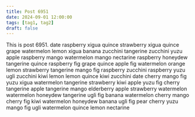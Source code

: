 ```yaml
---
title: Post 6951
date: 2024-09-01 12:00:00
tags: [tag1, tag2]
draft: false
---
```

This is post 6951.
date
raspberry
xigua
quince
strawberry
xigua
quince
grape
watermelon
lemon
xigua
banana
zucchini
tangerine
zucchini
yuzu
apple
raspberry
mango
watermelon
mango
nectarine
raspberry
honeydew
tangerine
quince
raspberry
fig
grape
quince
apple
fig
watermelon
orange
lemon
strawberry
tangerine
mango
fig
raspberry
zucchini
raspberry
yuzu
ugli
zucchini
kiwi
lemon
lemon
quince
kiwi
zucchini
date
cherry
mango
fig
yuzu
xigua
watermelon
tangerine
strawberry
kiwi
apple
yuzu
fig
cherry
tangerine
apple
tangerine
mango
elderberry
apple
strawberry
watermelon
watermelon
honeydew
tangerine
ugli
fig
banana
watermelon
cherry
mango
cherry
fig
kiwi
watermelon
honeydew
banana
ugli
fig
pear
cherry
yuzu
mango
fig
ugli
watermelon
quince
lemon
nectarine
